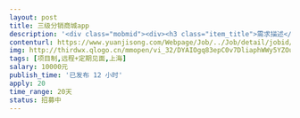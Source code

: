 ```yaml
---                
layout: post       
title: 三级分销商城app           
description: '<div class="mobmid"><div><h3 class="item_title">需求描述</h3><p>一、需求描述：<br/>三级分销商城类app，需要了解三级分销制度，app制作，有长期技术经验者优先！<br/> <br/>二、合作方式:<br/>项目制，远程开发。</p></div><!--info end--></div>'     
contenturl: https://www.yuanjisong.com/Webpage/Job/../Job/detail/jobid/101500      
img: http://thirdwx.qlogo.cn/mmopen/vi_32/DYAIOgq83epC0v7DliaphWWy5YZOubpLW4b5auQOjzhSZwdys7yeaNnft0VFagaBVEiaBkCjeZkuCg1DvrZcd27w/132             
tags: [项目制,远程+定期见面,上海]            
salary: 10000元          
publish_time: '已发布 12 小时'         
apply: 20                   
time_range: 20天              
status: 招募中                  
---                 
```


